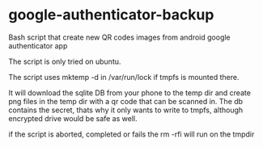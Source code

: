 # google-authenticator-backup
Bash script that create new QR codes images from android google authenticator app

The script is only tried on ubuntu.

The script uses mktemp -d in /var/run/lock  if tmpfs is mounted there. 

It will download the sqlite DB from your phone to the temp dir and create png files in the temp dir with a qr code that can be scanned in. 
The db contains the secret,  thats why it only wants to write to tmpfs, although encrypted drive would be safe as well. 

if the script is aborted, completed or fails the rm -rfi will run on the tmpdir
